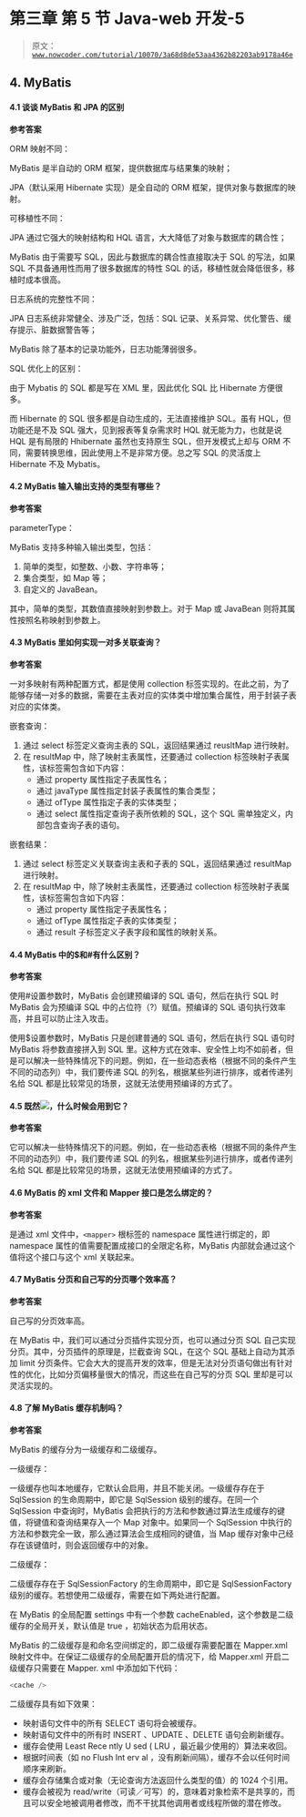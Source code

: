 # 第三章 第 5 节 Java-web 开发-5

> 原文：[`www.nowcoder.com/tutorial/10070/3a68d8de53aa4362b82203ab9178a46e`](https://www.nowcoder.com/tutorial/10070/3a68d8de53aa4362b82203ab9178a46e)

## 4\. MyBatis

#### 4.1 谈谈 MyBatis 和 JPA 的区别

**参考答案**

ORM 映射不同：

MyBatis 是半自动的 ORM 框架，提供数据库与结果集的映射；

JPA（默认采用 Hibernate 实现）是全自动的 ORM 框架，提供对象与数据库的映射。

可移植性不同：

JPA 通过它强大的映射结构和 HQL 语言，大大降低了对象与数据库的耦合性；

MyBatis 由于需要写 SQL，因此与数据库的耦合性直接取决于 SQL 的写法，如果 SQL 不具备通用性而用了很多数据库的特性 SQL 的话，移植性就会降低很多，移植时成本很高。

日志系统的完整性不同：

JPA 日志系统非常健全、涉及广泛，包括：SQL 记录、关系异常、优化警告、缓存提示、脏数据警告等；

MyBatis 除了基本的记录功能外，日志功能薄弱很多。

SQL 优化上的区别：

由于 Mybatis 的 SQL 都是写在 XML 里，因此优化 SQL 比 Hibernate 方便很多。

而 Hibernate 的 SQL 很多都是自动生成的，无法直接维护 SQL。虽有 HQL，但功能还是不及 SQL 强大，见到报表等复杂需求时 HQL 就无能为力，也就是说 HQL 是有局限的 Hhibernate 虽然也支持原生 SQL，但开发模式上却与 ORM 不同，需要转换思维，因此使用上不是非常方便。总之写 SQL 的灵活度上 Hibernate 不及 Mybatis。

#### 4.2 MyBatis 输入输出支持的类型有哪些？

**参考答案**

parameterType：

MyBatis 支持多种输入输出类型，包括：

1.  简单的类型，如整数、小数、字符串等；
2.  集合类型，如 Map 等；
3.  自定义的 JavaBean。

其中，简单的类型，其数值直接映射到参数上。对于 Map 或 JavaBean 则将其属性按照名称映射到参数上。

#### 4.3 MyBatis 里如何实现一对多关联查询？

**参考答案**

一对多映射有两种配置方式，都是使用 collection 标签实现的。在此之前，为了能够存储一对多的数据，需要在主表对应的实体类中增加集合属性，用于封装子表对应的实体类。

嵌套查询：

1.  通过 select 标签定义查询主表的 SQL，返回结果通过 reusltMap 进行映射。
2.  在 resultMap 中，除了映射主表属性，还要通过 collection 标签映射子表属性，该标签需包含如下内容：
    *   通过 property 属性指定子表属性名；
    *   通过 javaType 属性指定封装子表属性的集合类型；
    *   通过 ofType 属性指定子表的实体类型；
    *   通过 select 属性指定查询子表所依赖的 SQL，这个 SQL 需单独定义，内部包含查询子表的语句。

嵌套结果：

1.  通过 select 标签定义关联查询主表和子表的 SQL，返回结果通过 resultMap 进行映射。
2.  在 resultMap 中，除了映射主表属性，还要通过 collection 标签映射子表属性，该标签需包含如下内容：
    *   通过 property 属性指定子表属性名；
    *   通过 ofType 属性指定子表的实体类型；
    *   通过 result 子标签定义子表字段和属性的映射关系。

#### 4.4 MyBatis 中的$和#有什么区别？

**参考答案**

使用#设置参数时，MyBatis 会创建预编译的 SQL 语句，然后在执行 SQL 时 MyBatis 会为预编译 SQL 中的占位符（?）赋值。预编译的 SQL 语句执行效率高，并且可以防止注入攻击。

使用$设置参数时，MyBatis 只是创建普通的 SQL 语句，然后在执行 SQL 语句时 MyBatis 将参数直接拼入到 SQL 里。这种方式在效率、安全性上均不如前者，但是可以解决一些特殊情况下的问题。例如，在一些动态表格（根据不同的条件产生不同的动态列）中，我们要传递 SQL 的列名，根据某些列进行排序，或者传递列名给 SQL 都是比较常见的场景，这就无法使用预编译的方式了。

#### 4.5 既然![](img/6bff7152f827c255668776fd365f4930.png)，什么时候会用到它？

**参考答案**

它可以解决一些特殊情况下的问题。例如，在一些动态表格（根据不同的条件产生不同的动态列）中，我们要传递 SQL 的列名，根据某些列进行排序，或者传递列名给 SQL 都是比较常见的场景，这就无法使用预编译的方式了。

#### 4.6 MyBatis 的 xml 文件和 Mapper 接口是怎么绑定的？

**参考答案**

是通过 xml 文件中，`<mapper>` 根标签的 namespace 属性进行绑定的，即 namespace 属性的值需要配置成接口的全限定名称，MyBatis 内部就会通过这个值将这个接口与这个 xml 关联起来。

#### 4.7 MyBatis 分页和自己写的分页哪个效率高？

**参考答案**

自己写的分页效率高。

在 MyBatis 中，我们可以通过分页插件实现分页，也可以通过分页 SQL 自己实现分页。其中，分页插件的原理是，拦截查询 SQL，在这个 SQL 基础上自动为其添加 limit 分页条件。它会大大的提高开发的效率，但是无法对分页语句做出有针对性的优化，比如分页偏移量很大的情况，而这些在自己写的分页 SQL 里却是可以灵活实现的。

#### 4.8 了解 MyBatis 缓存机制吗？

**参考答案**

MyBatis 的缓存分为一级缓存和二级缓存。

一级缓存：

一级缓存也叫本地缓存，它默认会启用，并且不能关闭。一级缓存存在于 SqlSession 的生命周期中，即它是 SqlSession 级别的缓存。在同一个 SqlSession 中查询时，MyBatis 会把执行的方法和参数通过算法生成缓存的键值，将键值和查询结果存入一个 Map 对象中。如果同一个 SqlSession 中执行的方法和参数完全一致，那么通过算法会生成相同的键值，当 Map 缓存对象中己经存在该键值时，则会返回缓存中的对象。

二级缓存：

二级缓存存在于 SqlSessionFactory 的生命周期中，即它是 SqlSessionFactory 级别的缓存。若想使用二级缓存，需要在如下两处进行配置。

在 MyBatis 的全局配置 settings 中有一个参数 cacheEnabled，这个参数是二级缓存的全局开关，默认值是 true ，初始状态为启用状态。

MyBatis 的二级缓存是和命名空间绑定的，即二级缓存需要配置在 Mapper.xml 映射文件中。在保证二级缓存的全局配置开启的情况下，给 Mapper.xml 开启二级缓存只需要在 Mapper. xml 中添加如下代码：

```cpp
<cache />
```

二级缓存具有如下效果：

*   映射语句文件中的所有 SELECT 语句将会被缓存。
*   映射语句文件中的所有时 INSERT 、UPDATE 、DELETE 语句会刷新缓存。
*   缓存会使用 Least Rece ntly U sed ( LRU ，最近最少使用的）算法来收回。
*   根据时间表（如 no Flush Int erv al ，没有刷新间隔），缓存不会以任何时间顺序来刷新。
*   缓存会存储集合或对象（无论查询方法返回什么类型的值）的 1024 个引用。
*   缓存会被视为 read/write（可读／可写）的，意味着对象检索不是共享的，而且可以安全地被调用者修改，而不干扰其他调用者或线程所做的潜在修改。
